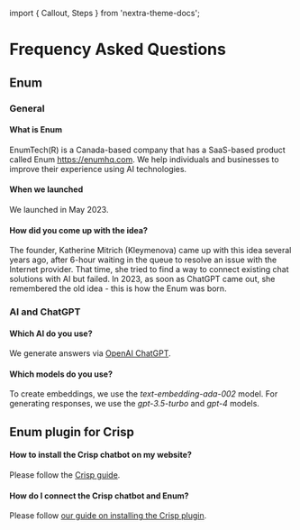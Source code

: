 import { Callout, Steps } from 'nextra-theme-docs';

# Frequency Asked Questions

## Enum
### General
#### What is Enum
EnumTech(R) is a Canada-based company that has a SaaS-based product called Enum https://enumhq.com. We help individuals and businesses to improve their experience using AI technologies.

#### When we launched
We launched in May 2023.

#### How did you come up with the idea?
The founder, Katherine Mitrich (Kleymenova) came up with this idea several years ago, after 6-hour waiting in the queue to resolve an issue with the Internet provider. That time, she tried to find a way to connect existing chat solutions with AI but failed. In 2023, as soon as ChatGPT came out, she remembered the old idea - this is how the Enum was born.

### AI and ChatGPT

#### Which AI do you use?
We generate answers via [OpenAI ChatGPT](https://openai.com/chatgpt).

#### Which models do you use?
To create embeddings, we use the *text-embedding-ada-002* model. For generating responses, we use the *gpt-3.5-turbo* and *gpt-4* models.

## Enum plugin for Crisp
#### How to install the Crisp chatbot on my website?
Please follow the [Crisp guide](https://help.crisp.chat/en/article/how-to-add-a-live-chat-to-my-website-10wcj3l/).

#### How do I connect the Crisp chatbot and Enum?
Please follow [our guide on installing the Crisp plugin](https://www.enumhq.com/docs/chat-plugins/crisp/crisp-installation).

